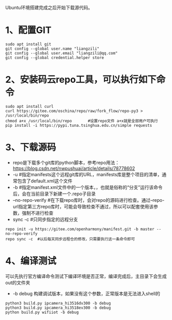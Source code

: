 Ubuntu环境搭建完成之后开始下载源代码。

# 1、配置GIT

```
sudo apt install git
git config --global user.name "liangzili"
git config --global user.email "liangzili@qq.com"
git config --global credential.helper store
```

# 2、安装码云repo工具，可以执行如下命令

```
sudo apt install curl
curl https://gitee.com/oschina/repo/raw/fork_flow/repo-py3 > /usr/local/bin/repo
chmod a+x /usr/local/bin/repo       #设置repo文件 a+x就是全部用户可执行
pip install -i https://pypi.tuna.tsinghua.edu.cn/simple requests
```

# 3、下载源码

- repo是下载多个git库的python脚本，参考repo用法：https://blog.csdn.net/nwpushuai/article/details/78778602
- -u	#指定manifests这个远程git库的URL，manifests库是整个项目的清单，通常包含了default.xml这个文件
- -b	#指定manifest.xml文件中的一个版本，，也就是俗称的“分支”运行该命令后，会在当前目录下新建一个.repo子目录
- –no-repo-verify		#在下载repo库时，会对repo的源码进行检查。通过–repo-url指定第三方repo库时，可能会导致检查不通过，所以可以配套使用该参数，强制不进行检查
- sync -c			#只同步指定的远程分支

```
repo init -u https://gitee.com/openharmony/manifest.git -b master --no-repo-verify
repo sync -c  #以后每天同步远程仓的修改，只需要执行这一条命令即可
```

# 4、编译测试

可以先执行官方编译命令测试下编译环境是否正常，编译完成后，主目录下会生成out的文件夹

- -b debug 构建调试版本，如果没有这个参数，正常版本是无法进入shell的

```
python3 build.py ipcamera_hi3516dv300 -b debug
python3 build.py ipcamera_hi3518ev300 -b debug
python build.py wifiiot -b debug
```
